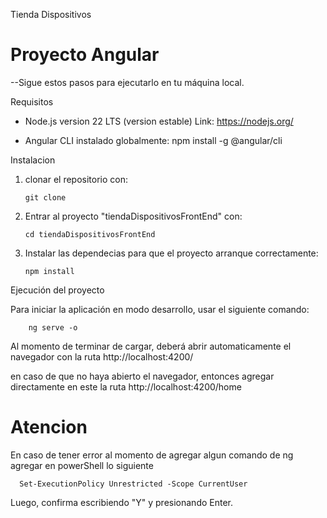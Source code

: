 Tienda Dispositivos

# Proyecto Angular

--Sigue estos pasos para ejecutarlo en tu máquina local.

Requisitos

 - Node.js version 22 LTS (version estable)
    Link: https://nodejs.org/

 - Angular CLI instalado globalmente:
    npm install -g @angular/cli

Instalacion

 1. clonar el repositorio con:
        
        git clone

 2. Entrar al proyecto "tiendaDispositivosFrontEnd" con:
        
        cd tiendaDispositivosFrontEnd

 3. Instalar las dependecias para que el proyecto arranque correctamente:

        npm install

Ejecución del proyecto

Para iniciar la aplicación en modo desarrollo, usar el siguiente comando:

        ng serve -o

Al momento de terminar de cargar, deberá abrir automaticamente el navegador con la ruta http://localhost:4200/

en caso de que no haya abierto el navegador, entonces agregar directamente en este la ruta http://localhost:4200/home

# Atencion

En caso de tener error al momento de agregar algun comando de ng
agregar en powerShell lo siguiente

      Set-ExecutionPolicy Unrestricted -Scope CurrentUser

Luego, confirma escribiendo "Y" y presionando Enter.
